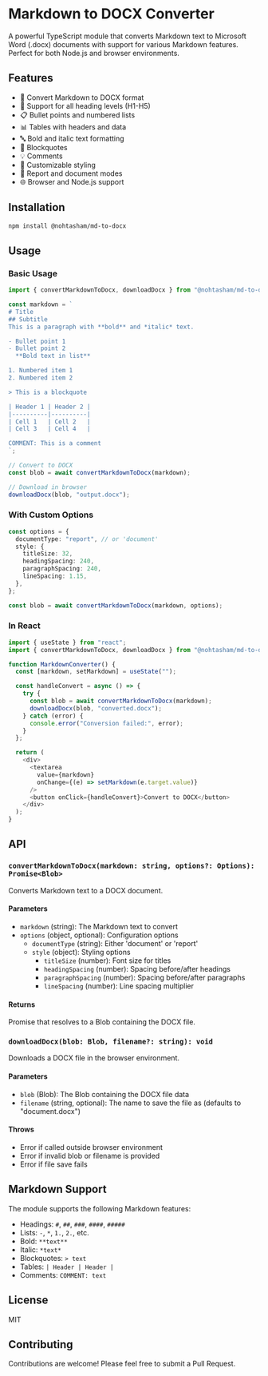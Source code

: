 # Markdown to DOCX Converter

A powerful TypeScript module that converts Markdown text to Microsoft Word (.docx) documents with support for various Markdown features. Perfect for both Node.js and browser environments.

## Features

- 🎯 Convert Markdown to DOCX format
- 📝 Support for all heading levels (H1-H5)
- 📋 Bullet points and numbered lists
- 📊 Tables with headers and data
- 🔤 Bold and italic text formatting
- 💬 Blockquotes
- 💡 Comments
- 🎨 Customizable styling
- 📄 Report and document modes
- 🌐 Browser and Node.js support

## Installation

```bash
npm install @nohtasham/md-to-docx
```

## Usage

### Basic Usage

```typescript
import { convertMarkdownToDocx, downloadDocx } from "@nohtasham/md-to-docx";

const markdown = `
# Title
## Subtitle
This is a paragraph with **bold** and *italic* text.

- Bullet point 1
- Bullet point 2
  **Bold text in list**

1. Numbered item 1
2. Numbered item 2

> This is a blockquote

| Header 1 | Header 2 |
|----------|----------|
| Cell 1   | Cell 2   |
| Cell 3   | Cell 4   |

COMMENT: This is a comment
`;

// Convert to DOCX
const blob = await convertMarkdownToDocx(markdown);

// Download in browser
downloadDocx(blob, "output.docx");
```

### With Custom Options

```typescript
const options = {
  documentType: "report", // or 'document'
  style: {
    titleSize: 32,
    headingSpacing: 240,
    paragraphSpacing: 240,
    lineSpacing: 1.15,
  },
};

const blob = await convertMarkdownToDocx(markdown, options);
```

### In React

```typescript
import { useState } from "react";
import { convertMarkdownToDocx, downloadDocx } from "@nohtasham/md-to-docx";

function MarkdownConverter() {
  const [markdown, setMarkdown] = useState("");

  const handleConvert = async () => {
    try {
      const blob = await convertMarkdownToDocx(markdown);
      downloadDocx(blob, "converted.docx");
    } catch (error) {
      console.error("Conversion failed:", error);
    }
  };

  return (
    <div>
      <textarea
        value={markdown}
        onChange={(e) => setMarkdown(e.target.value)}
      />
      <button onClick={handleConvert}>Convert to DOCX</button>
    </div>
  );
}
```

## API

### `convertMarkdownToDocx(markdown: string, options?: Options): Promise<Blob>`

Converts Markdown text to a DOCX document.

#### Parameters

- `markdown` (string): The Markdown text to convert
- `options` (object, optional): Configuration options
  - `documentType` (string): Either 'document' or 'report'
  - `style` (object): Styling options
    - `titleSize` (number): Font size for titles
    - `headingSpacing` (number): Spacing before/after headings
    - `paragraphSpacing` (number): Spacing before/after paragraphs
    - `lineSpacing` (number): Line spacing multiplier

#### Returns

Promise that resolves to a Blob containing the DOCX file.

### `downloadDocx(blob: Blob, filename?: string): void`

Downloads a DOCX file in the browser environment.

#### Parameters

- `blob` (Blob): The Blob containing the DOCX file data
- `filename` (string, optional): The name to save the file as (defaults to "document.docx")

#### Throws

- Error if called outside browser environment
- Error if invalid blob or filename is provided
- Error if file save fails

## Markdown Support

The module supports the following Markdown features:

- Headings: `#`, `##`, `###`, `####`, `#####`
- Lists: `-`, `*`, `1.`, `2.`, etc.
- Bold: `**text**`
- Italic: `*text*`
- Blockquotes: `> text`
- Tables: `| Header | Header |`
- Comments: `COMMENT: text`

## License

MIT

## Contributing

Contributions are welcome! Please feel free to submit a Pull Request.
